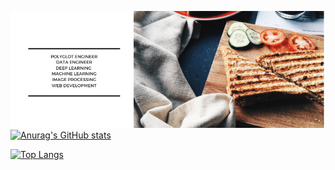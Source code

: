 [![Header](https://github.com/yogenderPalChandra/yogenderPalChandra/blob/main/Desert%20Safari%20Facebook%20Cover.png "Header")](https://some-url.dev/)
[![Anurag's GitHub stats](https://github-readme-stats.vercel.app/api?username=yogenderPalChandra)](https://github.com/anuraghazra/github-readme-stats)

[![Top Langs](https://github-readme-stats.vercel.app/api/top-langs/?username=yogenderPalChandra)](https://github.com/anuraghazra/github-readme-stats)

<!--
**yogenderPalChandra/yogenderPalChandra** is a ✨ _special_ ✨ repository because its `README.md` (this file) appears on your GitHub profile.

Here are some ideas to get you started:

- 🔭 I’m currently working on ...
- 🌱 I’m currently learning ...
- 👯 I’m looking to collaborate on ...
- 🤔 I’m looking for help with ...
- 💬 Ask me about ...
- 📫 How to reach me: ...
- 😄 Pronouns: ...
- ⚡ Fun fact: ...
-->
